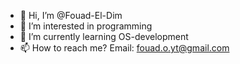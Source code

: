 - 👋 Hi, I’m @Fouad-El-Dim
- 👀 I’m interested in programming
- 🌱 I’m currently learning OS-development
- 📫 How to reach me? Email: fouad.o.yt@gmail.com

<!---
Fouad-El-Dim/Fouad-El-Dim is a ✨ special ✨ repository because its `README.md` (this file) appears on your GitHub profile.
You can click the Preview link to take a look at your changes.
--->
